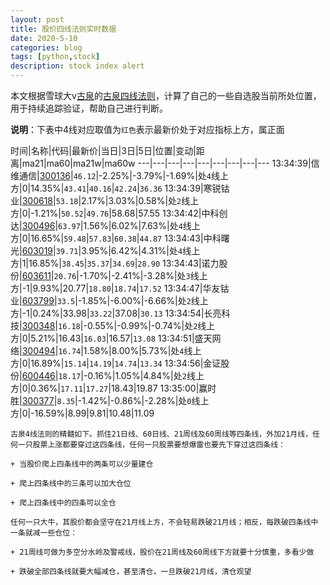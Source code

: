 ```yaml
---
layout: post
title: 股价四线法则实时数据
date: 2020-5-10
categories: blog
tags: [python,stock]
description: stock index alert
---
```



本文根据雪球大v[古泉](https://xueqiu.com/u/7148646888)的[古泉四线法则](https://xueqiu.com/7148646888/130498192)，计算了自己的一些自选股当前所处位置，用于持续追踪验证，帮助自己进行判断。

**说明**：下表中4线对应取值为`红色`表示最新价处于对应指标上方，属正面

时间|名称|代码|最新价|当日|3日|5日|位置|变动|距离|ma21|ma60|ma21w|ma60w
---|---|---|---|---|---|---|---|---
13:34:39|信维通信|[300136](https://xueqiu.com/S/SZ300136)|`46.12`|-2.25%|-3.79%|-1.69%|处`4`线上方|0|14.35%|`43.41`|`40.16`|`42.24`|`36.36`
13:34:39|寒锐钴业|[300618](https://xueqiu.com/S/SZ300618)|`53.18`|2.17%|3.03%|0.58%|处`2`线上方|0|-1.21%|`50.52`|`49.76`|58.68|57.55
13:34:42|中科创达|[300496](https://xueqiu.com/S/SZ300496)|`63.97`|1.56%|6.02%|7.63%|处`4`线上方|0|16.65%|`59.48`|`57.83`|`60.38`|`44.87`
13:34:43|中科曙光|[603019](https://xueqiu.com/S/SH603019)|`39.71`|3.95%|6.42%|4.31%|处`4`线上方|1|16.85%|`38.45`|`35.37`|`34.69`|`28.90`
13:34:43|诺力股份|[603611](https://xueqiu.com/S/SH603611)|`20.76`|-1.70%|-2.41%|-3.28%|处`3`线上方|-1|9.93%|20.77|`18.80`|`18.74`|`17.52`
13:34:47|华友钴业|[603799](https://xueqiu.com/S/SH603799)|`33.5`|-1.85%|-6.00%|-6.66%|处`2`线上方|-1|0.24%|33.98|`33.22`|37.08|`30.13`
13:34:54|长亮科技|[300348](https://xueqiu.com/S/SZ300348)|`16.18`|-0.55%|-0.99%|-0.74%|处`2`线上方|0|5.21%|16.43|`16.03`|16.57|`13.08`
13:34:51|盛天网络|[300494](https://xueqiu.com/S/SZ300494)|`16.74`|1.58%|8.00%|5.73%|处`4`线上方|0|16.89%|`15.14`|`14.19`|`14.74`|`13.34`
13:34:56|金证股份|[600446](https://xueqiu.com/S/SH600446)|`18.17`|-0.16%|1.05%|4.84%|处`2`线上方|0|0.36%|`17.11`|`17.27`|18.43|19.87
13:35:00|赢时胜|[300377](https://xueqiu.com/S/SZ300377)|`8.35`|-1.42%|-0.86%|-2.28%|处`0`线上方|0|-16.59%|8.99|9.81|10.48|11.09

```
古泉4线法则的精髓如下。抓住21日线、60日线、21周线及60周线等四条线，外加21月线，任何一只股票上涨都要穿过这四条线，任何一只股票要想爆雷也要先下穿过这四条线：

+ 当股价爬上四条线中的两条可以少量建仓

+ 爬上四条线中的三条可以加大仓位

+ 爬上四条线中的四条可以全仓

任何一只大牛，其股价都会坚守在21月线上方，不会轻易跌破21月线；相反，每跌破四条线中一条就减一些仓位：

+ 21周线可做为多空分水岭及警戒线，股价在21周线及60周线下方就要十分慎重，多看少做

+ 跌破全部四条线就要大幅减仓，甚至清仓，一旦跌破21月线，清仓观望
```